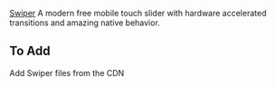 [Swiper](https://swiperjs.com/) A modern free mobile touch slider with hardware accelerated transitions and amazing native behavior.

## To Add
Add Swiper files from the CDN